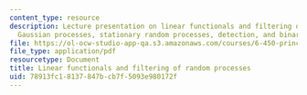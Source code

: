 ```yaml
---
content_type: resource
description: Lecture presentation on linear functionals and filtering of random processes,
  Gaussian processes, stationary random processes, detection, and binary detection.
file: https://ol-ocw-studio-app-qa.s3.amazonaws.com/courses/6-450-principles-of-digital-communication-i-fall-2009/78913fc18137847bcb7f5093e980172f_MIT6_450F09_slide15.pdf
file_type: application/pdf
resourcetype: Document
title: Linear functionals and filtering of random processes
uid: 78913fc1-8137-847b-cb7f-5093e980172f
---
```

